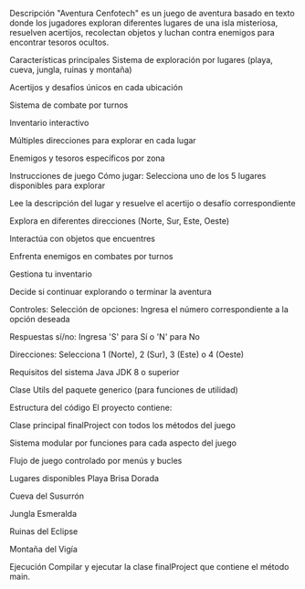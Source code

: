Descripción
"Aventura Cenfotech" es un juego de aventura basado en texto donde los jugadores exploran diferentes lugares de una isla misteriosa, resuelven acertijos, recolectan objetos y luchan contra enemigos para encontrar tesoros ocultos.

Características principales
Sistema de exploración por lugares (playa, cueva, jungla, ruinas y montaña)

Acertijos y desafíos únicos en cada ubicación

Sistema de combate por turnos

Inventario interactivo

Múltiples direcciones para explorar en cada lugar

Enemigos y tesoros específicos por zona

Instrucciones de juego
Cómo jugar:
Selecciona uno de los 5 lugares disponibles para explorar

Lee la descripción del lugar y resuelve el acertijo o desafío correspondiente

Explora en diferentes direcciones (Norte, Sur, Este, Oeste)

Interactúa con objetos que encuentres

Enfrenta enemigos en combates por turnos

Gestiona tu inventario

Decide si continuar explorando o terminar la aventura

Controles:
Selección de opciones: Ingresa el número correspondiente a la opción deseada

Respuestas sí/no: Ingresa 'S' para Sí o 'N' para No

Direcciones: Selecciona 1 (Norte), 2 (Sur), 3 (Este) o 4 (Oeste)

Requisitos del sistema
Java JDK 8 o superior

Clase Utils del paquete generico (para funciones de utilidad)

Estructura del código
El proyecto contiene:

Clase principal finalProject con todos los métodos del juego

Sistema modular por funciones para cada aspecto del juego

Flujo de juego controlado por menús y bucles

Lugares disponibles
Playa Brisa Dorada

Cueva del Susurrón

Jungla Esmeralda

Ruinas del Eclipse

Montaña del Vigía

Ejecución
Compilar y ejecutar la clase finalProject que contiene el método main.
